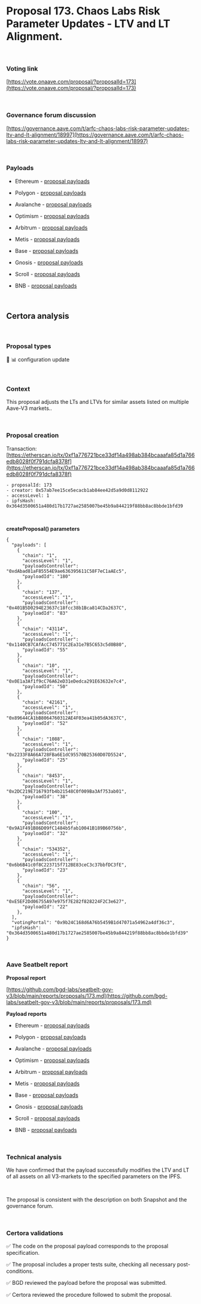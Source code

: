 # Proposal 173. Chaos Labs Risk Parameter Updates - LTV and LT Alignment.

<br>

### Voting link

[https://vote.onaave.com/proposal/?proposalId=173](https://vote.onaave.com/proposal/?proposalId=173)

<br>

### Governance forum discussion

[https://governance.aave.com/t/arfc-chaos-labs-risk-parameter-updates-ltv-and-lt-alignment/18997](https://governance.aave.com/t/arfc-chaos-labs-risk-parameter-updates-ltv-and-lt-alignment/18997)

<br>

### Payloads

* Ethereum - [proposal payloads](https://etherscan.io/address/0x092B45033f494Bef3AF6a2594dD698e3fD39f246#code#F1#L1)

* Polygon - [proposal payloads](https://polygonscan.com/address/0x37A87f3AF3D5108f95E98675687c9838EDa2Abbc#code#F1#L1)

* Avalanche - [proposal payloads](https://snowtrace.io/address/0x54a0bb225f1380E079FB531C08362179C2E7770d/contract/43114/code)

* Optimism - [proposal payloads](https://optimistic.etherscan.io/address/0x0Caac2579CB7fA10Cc3BDCFF88c0F32fE5e6152c#code#F1#L1)

* Arbitrum - [proposal payloads](https://arbiscan.io/address/0x87C0bd5e566b20Fc99E13785bC23C3cae4E4970f#code#F1#L1)

* Metis - [proposal payloads](https://explorer.metis.io/address/0x6444706925e7586e5B77CC0b9183b1FBfA053aA4/contract/1088/code)

* Base - [proposal payloads](https://basescan.org/address/0x8cc2AE80932B7D925165F646Dea3716B8b9CE30c#code#F1#L1)

* Gnosis - [proposal payloads](https://gnosisscan.io/address/0xE940d42751903FdE92090CdC400Ee45985a62230#code#F1#L1)

* Scroll - [proposal payloads](https://scrollscan.com/address/0x0a883C56e4062A008217e27B036a2e67F089E69a#code#F1#L1)

* BNB - [proposal payloads](https://bscscan.com/address/0x8c893864A7E7dE57C77cD907A44BBfFc5eC8dB36#code#F1#L1)

<br>

## Certora analysis

<br>

### Proposal types

:wrench: :bar_chart: configuration update

<br>

### Context

This proposal adjusts the LTs and LTVs for similar assets listed on multiple Aave-V3 markets..

<br>

### Proposal creation

Transaction: [https://etherscan.io/tx/0xf1a776721bce33df14a498ab384bcaaafa85d1a766edb8028f0f791dcfa8378f](https://etherscan.io/tx/0xf1a776721bce33df14a498ab384bcaaafa85d1a766edb8028f0f791dcfa8378f)

```
- proposalId: 173
- creator: 0x57ab7ee15ce5ecacb1ab84ee42d5a9d0d8112922
- accessLevel: 1
- ipfsHash: 0x364d3500651a480d17b1727ae2585007be45b9a844219f88bb8ac8bbde1bfd39
```

<br>

**createProposal() parameters**

```
{
  "payloads": [ 
    { 
      "chain": "1", 
      "accessLevel": "1", 
      "payloadsController": "0xdAbad81aF85554E9ae636395611C58F7eC1aAEc5", 
      "payloadId": "180" 
    }, 
    { 
      "chain": "137", 
      "accessLevel": "1", 
      "payloadsController": "0x401B5D0294E23637c18fcc38b1Bca814CDa2637C", 
      "payloadId": "83" 
    }, 
    { 
      "chain": "43114", 
      "accessLevel": "1", 
      "payloadsController": "0x1140CB7CAfAcC745771C2Ea31e7B5C653c5d0B80", 
      "payloadId": "55" 
    }, 
    { 
      "chain": "10", 
      "accessLevel": "1", 
      "payloadsController": "0x0E1a3Af1f9cC76A62eD31eDedca291E63632e7c4", 
      "payloadId": "50" 
    }, 
    { 
      "chain": "42161", 
      "accessLevel": "1", 
      "payloadsController": "0x89644CA1bB8064760312AE4F03ea41b05dA3637C", 
      "payloadId": "52" 
    }, 
    { 
      "chain": "1088", 
      "accessLevel": "1", 
      "payloadsController": "0x2233F8A66A728FBa6E1dC95570B25360D07D5524", 
      "payloadId": "25" 
    }, 
    { 
      "chain": "8453", 
      "accessLevel": "1", 
      "payloadsController": "0x2DC219E716793fb4b21548C0f009Ba3Af753ab01", 
      "payloadId": "38" 
    }, 
    { 
      "chain": "100", 
      "accessLevel": "1", 
      "payloadsController": "0x9A1F491B86D09fC1484b5fab10041B189B60756b", 
      "payloadId": "32" 
    }, 
    { 
      "chain": "534352", 
      "accessLevel": "1", 
      "payloadsController": "0x6b6B41c0f8C223715f712BE83ceC3c37bbfDC3fE", 
      "payloadId": "23" 
    }, 
    { 
      "chain": "56", 
      "accessLevel": "1", 
      "payloadsController": "0xE5EF2Dd06755A97e975f7E282f828224F2C3e627", 
      "payloadId": "22" 
    }, 
  ], 
  "votingPortal": "0x9b24C168d6A76b5459B1d47071a54962a4df36c3", 
  "ipfsHash": "0x364d3500651a480d17b1727ae2585007be45b9a844219f88bb8ac8bbde1bfd39" 
}
```

<br>

### Aave Seatbelt report

**Proposal report**

[https://github.com/bgd-labs/seatbelt-gov-v3/blob/main/reports/proposals/173.md](https://github.com/bgd-labs/seatbelt-gov-v3/blob/main/reports/proposals/173.md)

**Payload reports**

* Ethereum - [proposal payloads](https://github.com/bgd-labs/seatbelt-gov-v3/blob/main/reports/payloads/1/0xdAbad81aF85554E9ae636395611C58F7eC1aAEc5/180.md)

* Polygon - [proposal payloads](https://github.com/bgd-labs/seatbelt-gov-v3/blob/main/reports/payloads/137/0x401B5D0294E23637c18fcc38b1Bca814CDa2637C/83.md)

* Avalanche - [proposal payloads](https://github.com/bgd-labs/seatbelt-gov-v3/blob/main/reports/payloads/43114/0x1140CB7CAfAcC745771C2Ea31e7B5C653c5d0B80/55.md)

* Optimism - [proposal payloads](https://github.com/bgd-labs/seatbelt-gov-v3/blob/main/reports/payloads/10/0x0E1a3Af1f9cC76A62eD31eDedca291E63632e7c4/50.md)

* Arbitrum - [proposal payloads](https://github.com/bgd-labs/seatbelt-gov-v3/blob/main/reports/payloads/42161/0x89644CA1bB8064760312AE4F03ea41b05dA3637C/52.md)

* Metis - [proposal payloads](https://github.com/bgd-labs/seatbelt-gov-v3/blob/main/reports/payloads/1088/0x2233F8A66A728FBa6E1dC95570B25360D07D5524/25_forge.md)

* Base - [proposal payloads](https://github.com/bgd-labs/seatbelt-gov-v3/blob/main/reports/payloads/8453/0x2DC219E716793fb4b21548C0f009Ba3Af753ab01/38.md)

* Gnosis - [proposal payloads](https://github.com/bgd-labs/seatbelt-gov-v3/blob/main/reports/payloads/100/0x9A1F491B86D09fC1484b5fab10041B189B60756b/32.md)

* Scroll - [proposal payloads](https://github.com/bgd-labs/seatbelt-gov-v3/blob/main/reports/payloads/534352/0x6b6B41c0f8C223715f712BE83ceC3c37bbfDC3fE/23_forge.md)

* BNB - [proposal payloads](https://github.com/bgd-labs/seatbelt-gov-v3/blob/main/reports/payloads/56/0xE5EF2Dd06755A97e975f7E282f828224F2C3e627/22.md)

<br>

### Technical analysis

We have confirmed that the payload successfully modifies the LTV and LT of all assets on all V3-markets to the specified parameters on the IPFS. 

<br>

The proposal is consistent with the description on both Snapshot and the governance forum.

<br>

### Certora validations

:white_check_mark: The code on the proposal payload corresponds to the proposal specification.

:white_check_mark: The proposal includes a proper tests suite, checking all necessary post-conditions.

:white_check_mark: BGD reviewed the payload before the proposal was submitted.

:white_check_mark: Certora reviewed the procedure followed to submit the proposal.

